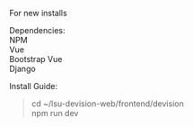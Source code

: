 For new installs

Dependencies:<br>
NPM<br>
Vue<br>
Bootstrap Vue<br>
Django 

Install Guide:<br>
> cd ~/lsu-devision-web/frontend/devision<br>
> npm run dev
